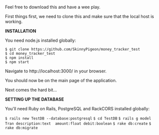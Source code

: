 Feel free to download this and have a wee play.

First things first, we need to clone this and make sure that the local host is working.

**INSTALLATION**

You need node.js installed globally:

`$ git clone https://github.com/SkinnyPigeon/money_tracker_test`  
`$ cd money_tracker_test`  
`$ npm install`  
`$ npm start`

Navigate to http://localhost:3000/ in your browser.

You should now be on the main page of the application.

Next comes the hard bit...

**SETTING UP THE DATABASE**

You'll need Ruby on Rails, PostgreSQL and RackCORS installed globally:

`$ rails new TestDB --database:postgresql`
`$ cd TestDB`
`$ rails g model Tran description:text  amount:float debit:boolean`
`$ rake db:create`
`$ rake db:migrate`
